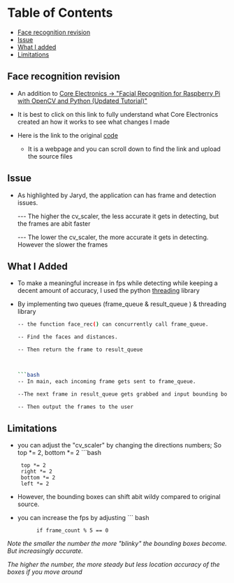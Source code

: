 # Table of Contents
- [Face recognition revision](#face-recognition-revision)
- [Issue](#issue)
- [What I added](#what-I-added)
- [Limitations](#limitations)




## Face recognition revision

- An addition to [Core Electronics -> "Facial Recognition for Raspberry Pi with OpenCV and Python (Updated Tutorial)"](https://www.youtube.com/watch?v=3TUlJrRJUeM)

- It is best to click on this link to fully understand what Core Electronics created an how it works to see what changes I made
    
- Here is the link to the original [code](https://core-electronics.com.au/guides/raspberry-pi/face-recognition-with-raspberry-pi-and-opencv/)
    - It is a webpage and you can scroll down to find the link and upload the source files



## Issue

- As highlighted by Jaryd, the application can has frame and detection issues. 

    --- The higher the cv_scaler, the less accurate it gets in detecting, but the frames are abit faster

    --- The lower the cv_scaler, the more accurate it gets in detecting. However the slower the frames
    
## What I Added

 - To make a meaningful increase in fps while detecting while keeping a decent amount of accuracy, I used the python [threading](https://docs.python.org/3/library/threading.html) library 

- By implementing two queues (frame_queue & result_queue ) & threading library

    ```bash
    -- the function face_rec() can concurrently call frame_queue. 

    -- Find the faces and distances.

    -- Then return the frame to result_queue

     

    ```bash
    -- In main, each incoming frame gets sent to frame_queue. 

    --The next frame in result_queue gets grabbed and input bounding boxes & names. 

    -- Then output the frames to the user

## Limitations

 - you can adjust the "cv_scaler" by changing the directions numbers; So top *= 2, bottom *= 2
        ```bash
            
        top *= 2
        right *= 2
        bottom *= 2
        left *= 2


   

- However, the bounding boxes can shift abit wildy compared to original source.

- you can increase the fps by adjusting
        ``` bash

            if frame_count % 5 == 0

    
_Note the smaller the number the more "blinky" the bounding boxes become. But increasingly accurate._

_The higher the number, the more steady but less location accuracy of the boxes if you move around_